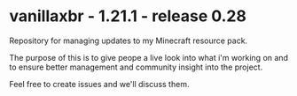 # vanillaxbr - 1.21.1 - release 0.28
Repository for managing updates to my Minecraft resource pack.

The purpose of this is to give peope a live look into what i'm working on and to ensure better management and community insight into the project.

Feel free to create issues and we'll discuss them.
